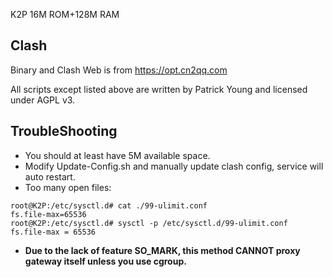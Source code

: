 K2P 16M ROM+128M RAM

## Clash

Binary and Clash Web is from https://opt.cn2qq.com

All scripts except listed above are written by Patrick Young and licensed under AGPL v3.

## TroubleShooting

- You should at least have 5M available space.
- Modify Update-Config.sh and manually update clash config, service will auto restart.
- Too many open files:

```
root@K2P:/etc/sysctl.d# cat ./99-ulimit.conf
fs.file-max=65536
root@K2P:/etc/sysctl.d# sysctl -p /etc/sysctl.d/99-ulimit.conf
fs.file-max = 65536
```

- **Due to the lack of feature SO_MARK, this method CANNOT proxy gateway itself unless you use cgroup.**
